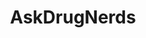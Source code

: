 ---
title: AskDrugNerds
crosslinks:
- DrugNerds
- Drugs
- Nootropics
- microdosing
- askdrugs
- ReagentTesting
- neuro
- Stims
- Fitness
- afinil
- Supplements
---